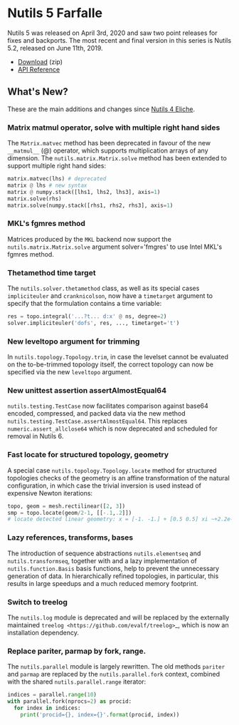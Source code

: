 # Nutils 5 Farfalle

Nutils 5 was released on April 3rd, 2020 and saw two point releases for fixes
and backports. The most recent and final version in this series is Nutils 5.2,
released on June 11th, 2019.
- [Download](https://github.com/evalf/nutils/archive/refs/tags/v5.2.zip) (zip)
- [API Reference](http://docs.nutils.org/en/v5.2/)

## What's New?

These are the main additions and changes since [Nutils 4 Eliche](release-4.md).

### Matrix matmul operator, solve with multiple right hand sides

The `Matrix.matvec` method has been deprecated in favour of the new
`__matmul__` (@) operator, which supports multiplication arrays of any
dimension. The `nutils.matrix.Matrix.solve` method has been extended to support
multiple right hand sides:

```python
matrix.matvec(lhs) # deprecated
matrix @ lhs # new syntax
matrix @ numpy.stack([lhs1, lhs2, lhs3], axis=1)
matrix.solve(rhs)
matrix.solve(numpy.stack([rhs1, rhs2, rhs3], axis=1)
```

### MKL's fgmres method

Matrices produced by the `MKL` backend now support the
`nutils.matrix.Matrix.solve` argument solver='fmgres' to use Intel MKL's fgmres
method.

### Thetamethod time target

The `nutils.solver.thetamethod` class, as well as its special cases
`impliciteuler` and `cranknicolson`, now have a `timetarget` argument to
specify that the formulation contains a time variable:

```python
res = topo.integral('...?t... d:x' @ ns, degree=2)
solver.impliciteuler('dofs', res, ..., timetarget='t')
```

### New leveltopo argument for trimming

In `nutils.topology.Topology.trim`, in case the levelset cannot be evaluated on
the to-be-trimmed topology itself, the correct topology can now be specified
via the new `leveltopo` argument.

### New unittest assertion assertAlmostEqual64

`nutils.testing.TestCase` now facilitates comparison against base64 encoded,
compressed, and packed data via the new method
`nutils.testing.TestCase.assertAlmostEqual64`. This replaces
`numeric.assert_allclose64` which is now deprecated and scheduled for removal
in Nutils 6.

### Fast locate for structured topology, geometry

A special case `nutils.topology.Topology.locate` method for structured
topologies checks of the geometry is an affine transformation of the natural
configuration, in which case the trivial inversion is used instead of expensive
Newton iterations:

```python
topo, geom = mesh.rectilinear([2, 3])
smp = topo.locate(geom/2-1, [[-.1,.2]])
# locate detected linear geometry: x = [-1. -1.] + [0.5 0.5] xi ~+2.2e-16
```

### Lazy references, transforms, bases

The introduction of sequence abstractions `nutils.elementseq` and
`nutils.transformseq`, together with and a lazy implementation of
`nutils.function.Basis` basis functions, help to prevent the unnecessary
generation of data. In hierarchically refined topologies, in particular, this
results in large speedups and a much reduced memory footprint.

### Switch to treelog

The `nutils.log` module is deprecated and will be replaced by the externally
maintained `treelog <https://github.com/evalf/treelog>`_, which is now an
installation dependency.

### Replace pariter, parmap by fork, range.

The `nutils.parallel` module is largely rewritten. The old methods `pariter`
and `parmap` are replaced by the `nutils.parallel.fork` context, combined with
the shared `nutils.parallel.range` iterator:

```python
indices = parallel.range(10)
with parallel.fork(nprocs=2) as procid:
  for index in indices:
    print('procid={}, index={}'.format(procid, index))
```
